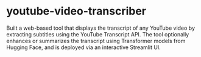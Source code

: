 # youtube-video-transcriber
Built a web-based tool that displays the transcript of any YouTube video by extracting subtitles using the YouTube Transcript API. The tool optionally enhances or summarizes the transcript using Transformer models from Hugging Face, and is deployed via an interactive Streamlit UI.
